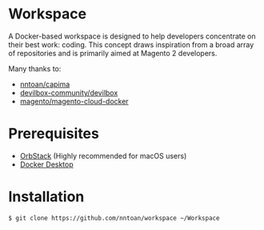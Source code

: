 # Workspace

A Docker-based workspace is designed to help developers concentrate on their best work: coding. This concept draws inspiration from a broad array of repositories and is primarily aimed at Magento 2 developers.

Many thanks to:

* [nntoan/capima](https://github.com/nntoan/capima)
* [devilbox-community/devilbox](https://github.com/devilbox-community/devilbox)
* [magento/magento-cloud-docker](https://github.com/magento/magento-cloud-docker)


# Prerequisites

- [OrbStack](https://orbstack.dev) (Highly recommended for macOS users)
- [Docker Desktop](https://docker.com)

# Installation

```bash
$ git clone https://github.com/nntoan/workspace ~/Workspace
```
